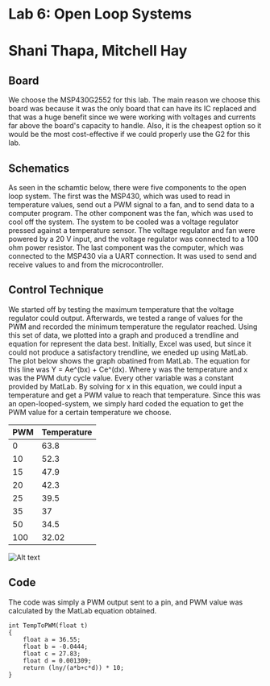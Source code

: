 # Lab 6: Open Loop Systems
# Shani Thapa, Mitchell Hay

## Board
We choose the MSP430G2552 for this lab. The main reason we choose this board was because it was the only board that can have its IC replaced and that was a huge benefit since we were working with voltages and currents far above the board's capacity to handle. Also, it is the cheapest option so it would be the most cost-effective if we could properly use the G2 for this lab. 

## Schematics 
As seen in the schamtic below, there were five components to the open loop system. The first was the MSP430, which was used to read in temperature values, send out a PWM signal to a fan, and to send data to a computer program. The other component was the fan, which was used to cool off the system. The system to be cooled was a voltage regulator pressed against a temperature sensor. The voltage regulator and fan were powered by a 20 V input, and the voltage regulator was connected to a 100 ohm power resistor. The last component was the computer, which was connected to the MSP430 via a UART connection. It was used to send and receive values to and from the microcontroller.

## Control Technique 
We started off by testing the maximum temperature that the voltage regulator could output. Afterwards, we tested a range of values for the PWM and recorded the minimum temperature the regulator reached. Using this set of data, we plotted into a graph and produced a trendline and equation for represent the data best. Initially, Excel was used, but since it could not produce a satisfactory trendline, we eneded up using MatLab. The plot below shows the graph obatined from MatLab. The equation for this line was Y = Ae^(bx) + Ce^(dx). Where y was the temperature and x was the PWM duty cycle value. Every other variable was a constant provided by MatLab. By solving for x in this equation, we could input a temperature and get a PWM value to reach that temperature. Since this was an open-looped-system, we simply hard coded the equation to get the PWM value for a certain temperature we choose.   

| PWM | Temperature |
| ----|-------------|
|  0  |     63.8    |
| 10  |     52.3    |
| 15  |     47.9    |
| 20  |     42.3    |
| 25  |     39.5    |
| 35  |     37      |
| 50  |     34.5    |
| 100 |     32.02   | 

![Alt text](https://user-images.githubusercontent.com/31711430/33098433-6de47e50-cedb-11e7-8536-5813dd48f80b.jpg) 

## Code 
The code was simply a PWM output sent to a pin, and PWM value was calculated by the MatLab equation obtained. 
```
int TempToPWM(float t)
{
	float a = 36.55;
	float b = -0.0444;
	float c = 27.83;
	float d = 0.001309;
	return (lny/(a*b+c*d)) * 10;
}
```

